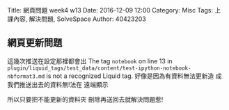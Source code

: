 Title: 網頁問題 week4 w13
Date: 2016-12-09 12:00
Category: Misc
Tags: 上課內容, 解決問題, SolveSpace
Author: 40423203

<h2>網頁更新問題</h2>

這幾次推送在設定那裡都會出
The tag `notebook` on line 13 in `plugin/liquid_tags/test_data/content/test-ipython-notebook-nbformat3.md` is not a recognized Liquid tag. 
好像是因為有資料無法更新造
成我們推送出去的資料無!法在
遠端顯示

所以只要把不能更新的資料夾
刪除再送回去就解決問題惹!
